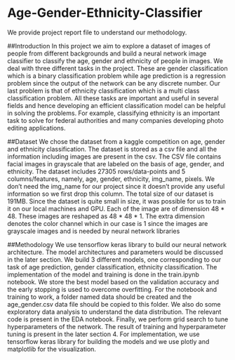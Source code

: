# Age-Gender-Ethnicity-Classifier
We provide project report file to understand our methodology.

##Introduction
In this project we aim to explore a dataset of images of people from different backgrounds and build a neural network image classifier to classify the age, gender and ethnicity of people in images. We deal with three different tasks in the project. These are gender classification which is a binary classification problem while age prediction is a regression problem since the output of the network can be any discrete number. Our last problem is that of ethnicity classification which is a multi class classification problem. All these tasks are important and useful in several fields and hence developing an efficient classification model can be helpful in solving the problems. For example, classifying ethnicity is an important task to solve for federal authorities and many companies developing photo editing applications.


##Dataset
We chose the dataset from a kaggle competition on age, gender and ethnicity classification. The dataset is stored as a csv file and all the information including images are present in the csv. The CSV file contains facial images in grayscale that are labeled on the basis of age, gender, and ethnicity. The dataset includes 27305 rows/data-points and 5 columns/features, namely, age, gender, ethnicity, img_name, pixels. We don’t need the img_name for our project since it doesn’t provide any useful information so we first drop this column.
The total size of our dataset is 191MB. Since the dataset is quite small in size, it was possible for us to train it on our local machines and GPU. Each of the image are of dimension 48 * 48. These images are reshaped as 48 * 48 * 1. The extra dimension denotes the color channel which in our case is 1 since the images are grayscale images and is needed by neural network libraries

##Methodology
We use tensorflow keras library to build our neural network architecture. The model architectures and parameters would be discussed in the later section. We build 3 different models, one corresponding to our task of age prediction, gender classification, ethnicity classification. The implementation of the model and training is done in the train.ipynb notebook. We store the best model based on the validation accuracy and the early stopping is used to overcome overfitting.
For the notebook and training to work, a folder named data should be created and the age_gender.csv data file should be copied to this folder.
We also do some exploratory data analysis to understand the data distribution. The relevant code is present in the EDA notebook.
Finally, we perform grid search to tune hyperparameters of the network. The result of training and hyperparameter tuning is present in the later section 4.
For implementation, we use tensorflow keras library for building the models and we use plotly and matplotlib for the visualization.
